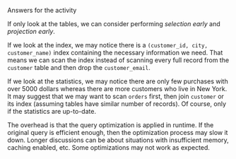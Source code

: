 Answers for the activity

If only look at the tables, we can consider performing *selection early* and
*projection early*.

If we look at the index, we may notice there is a `(customer_id, city,
customer_name)` index containing the necessary information we need. That means
we can scan the index instead of scanning every full record from the `customer`
table and then drop the `customer_email`.

If we look at the statistics, we may notice there are only few purchases with
over 5000 dollars whereas there are more customers who live in New York. It may
suggest that we may want to scan `orders` first, then join `customer` or its
index (assuming tables have similar number of records). Of course, only if the
statistics are up-to-date.

The overhead is that the query optimization is applied in runtime. If the
original query is efficient enough, then the optimization process may slow it
down. Longer discussions can be about situations with insufficient memory,
caching enabled, etc. Some optimizations may not work as expected.
